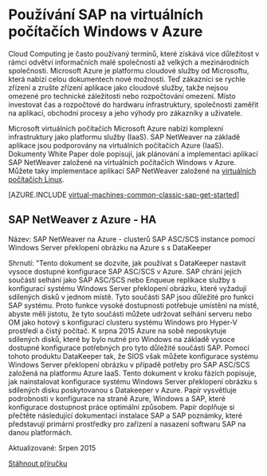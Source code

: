 <properties
   pageTitle="Používání SAP na virtuálních počítačích Windows | Microsoft Azure"
   description="Vymazat o používání SAP na virtuálních počítačích Windows (VMs) v Microsoft Azure"
   services="virtual-machines-windows,virtual-network,storage"
   documentationCenter="saponazure"
   authors="MSSedusch"
   manager="timlt"
   editor=""
   tags="azure-service-management"
   keywords=""/>
<tags
   ms.service="virtual-machines-windows"
   ms.devlang="NA"
   ms.topic="campaign-page"
   ms.tgt_pltfrm="vm-windows"
   ms.workload="na"
   ms.date="10/04/2016"
   ms.author="sedusch"/>

# <a name="using-sap-on-windows-virtual-machines-in-azure"></a>Používání SAP na virtuálních počítačích Windows v Azure

Cloud Computing je často používaný termínů, které získává více důležitost v rámci odvětví informačních malé společností až velkých a mezinárodních společnosti. Microsoft Azure je platformu cloudové služby od Microsoftu, která nabízí celou dokumentech nové možnosti. Teď zákazníci se rychle zřízení a zrušte zřízení aplikace jako cloudové služby, takže nejsou omezené pro technické záležitosti nebo rozpočtování omezení. Místo investovat čas a rozpočtové do hardwaru infrastruktury, společnosti zaměřit na aplikaci, obchodní procesy a jeho výhody pro zákazníky a uživatele.

Microsoft virtuálních počítačích Microsoft Azure nabízí komplexní infrastruktury jako platformu služby (IaaS). SAP NetWeaver na základě aplikace jsou podporovány na virtuálních počítačích Azure (IaaS). Dokumenty White Paper dole popisují, jak plánování a implementaci aplikací SAP NetWeaver založené na virtuálních počítačích Windows v Azure. Můžete taky implementace aplikací SAP NetWeaver založené na [virtuálních počítačích Linux](virtual-machines-linux-classic-sap-get-started.md).

[AZURE.INCLUDE [virtual-machines-common-classic-sap-get-started](../../includes/virtual-machines-common-classic-sap-get-started.md)]

## <a name="sap-netweaver-on-azure---ha"></a>SAP NetWeaver z Azure - HA

Název: SAP NetWeaver na Azure - clusterů SAP ASC/SCS instance pomocí Windows Server překlopení obrázku na Azure s s DataKeeper

Shrnutí: "Tento dokument se dozvíte, jak používat s DataKeeper nastavit vysoce dostupné konfigurace SAP ASC/SCS v Azure. SAP chrání jejich součástí selhání jako SAP ASC/SCS nebo Enqueue replikace služby s konfigurací systému Windows Server překlopení obrázku, které vyžadují sdílených disků v jednom místě. Tyto součásti SAP jsou důležité pro funkci SAP systému. Proto funkce vysoké dostupnosti potřebuje umístění na místě, abyste měli jistotu, že tyto součásti můžete udržovat selhání serveru nebo OM jako hotový s konfigurací clusteru systému Windows pro Hyper-V prostředí a čistý počítač. K srpna 2015 Azure na sobě neposkytuje sdílených disků, které by bylo nutné pro Windows na základě vysoce dostupné konfigurace potřebných pro tyto důležité součásti SAP. Pomocí tohoto produktu DataKeeper tak, že SIOS však můžete konfigurace systému Windows Server překlopení obrázku v případě potřeby pro SAP ASC/SCS založená na platformu Azure IaaS. Tento dokument v kroku fázích popisuje, jak nainstalovat konfigurace systému Windows Server překlopení obrázku s sdílených disku poskytovanou s Datakeeper v Azure. Papír vysvětluje podrobnosti v konfigurace na straně Azure, Windows a SAP, které konfigurace dostupnost práce optimální způsobem. Papír doplňuje si přečtěte následující dokumentaci instalace SAP a SAP poznámky, které představují primární prostředky pro zařízení a nasazení softwaru SAP na danou platformách.

Aktualizované: Srpen 2015

[Stáhnout příručku](http://go.microsoft.com/fwlink/?LinkId=613056)
